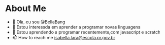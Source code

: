 # About Me
- 👋 Olà, eu sou @BellaBang
- 👀 Estou interessda em aprender a programar novas linguagens
- 🌱 Estou aprendendo a programar recentemente,com javascript e scratch
- 📫 How to reach me isabella.lara@escola.pr.gov.br

